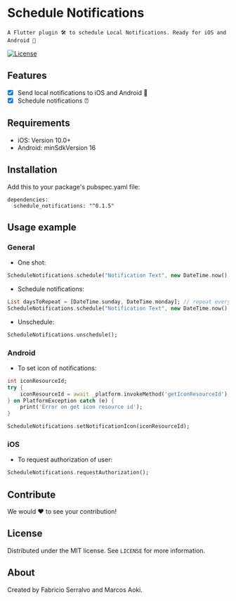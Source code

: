 # Schedule Notifications
    A Flutter plugin 🛠 to schedule Local Notifications. Ready for iOS and Android 🚀

[![License][license-image]][license-url]

## Features

- [x] Send local notifications to iOS and Android 📢
- [x] Schedule notifications ⏰

## Requirements

- iOS: Version 10.0+
- Android: minSdkVersion 16

## Installation

Add this to your package's pubspec.yaml file:

```
dependencies:
  schedule_notifications: "^0.1.5"
```

## Usage example

### General
- One shot:
```dart
ScheduleNotifications.schedule("Notification Text", new DateTime.now(), []);
```

- Schedule notifications:
```dart
List daysToRepeat = [DateTime.sunday, DateTime.monday]; // repeat every sunday and monday
ScheduleNotifications.schedule("Notification Text", new DateTime.now(), daysToRepeat);
```

- Unschedule:
```dart
ScheduleNotifications.unschedule();
```

### Android
- To set icon of notifications:

```dart
int iconResourceId;
try {
    iconResourceId = await _platform.invokeMethod('getIconResourceId');
} on PlatformException catch (e) {
    print('Error on get icon resource id');
}

ScheduleNotifications.setNotificationIcon(iconResourceId);
```

### iOS
- To request authorization of user:

```dart
ScheduleNotifications.requestAuthorization();
```

## Contribute

We would ❤️ to see your contribution!

## License

Distributed under the MIT license. See ``LICENSE`` for more information.

## About

Created by Fabricio Serralvo and Marcos Aoki.

[license-image]: https://img.shields.io/badge/License-MIT-blue.svg
[license-url]: LICENSE
